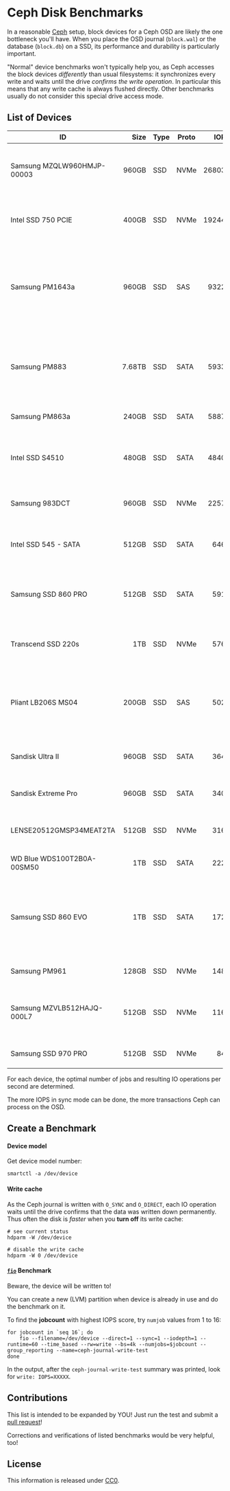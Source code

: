 Ceph Disk Benchmarks
====================

In a reasonable [Ceph](https://ceph.com/) setup, block devices for a Ceph OSD are likely the one bottleneck you'll have.
When you place the OSD journal (`block.wal`) or the database (`block.db`) on a SSD, its performance and durability is particularly important.

"Normal" device benchmarks won't typically help you, as Ceph accesses the block devices *differently* than usual filesystems: it synchronizes every write and waits until the drive *confirms the write operation*.
In particular this means that any write cache is always flushed directly. Other benchmarks usually do not consider this special drive access mode.


## List of Devices

| ID                             | Size  | Type  | Proto |    IOPS | cache   |  #Jobs | Notes |
|--------------------------------|------:|-------|-------|--------:|---------|-------:|-------|
| Samsung MZQLW960HMJP-00003     | 960GB | SSD   | NVMe  |  268030 |       - |     16 | on IBM Power9, 1 job: 34090, then linear up to ~8 jobs |
| Intel SSD 750 PCIE             | 400GB | SSD   | NVMe  |  192440 |       - |      8 | 1 job: 64235, then linear until capped at 190k  |
| Samsung PM1643a                | 960GB | SSD   | SAS   |   93229 |       - |     16 | 1 job: 18545, 2: 33015, 3: 48855, 4: 60137, 5: 66992, 6: 76381, 7: 83164, 13: 90436, 16: 93229 |
| Samsung PM883                  | 7.68TB| SSD   | SATA  |   59338 |     off |     16 | 1 job: 12680, capped at ~60k; cache on: 5094 @ 1job, 27521 @16 |
| Samsung PM863a                 | 240GB | SSD   | SATA  |   58876 |     off |     10 | 1 job: 17983, then linear  |
| Intel SSD S4510                | 480GB | SSD   | SATA  |   48409 |     off |     15 | 1 job: 16xx, 2:28xx, 3:33xx, 6: 42xx, 8-16:46xx-48xx |
| Samsung 983DCT                 | 960GB | SSD   | NVMe  |   22570 |       - |      8 | 1 job: 4xxx then linear untill capped |
| Intel SSD 545 - SATA           | 512GB | SSD   | SATA  |    6460 |       - |      8 | 1 job: 15xx then linear untill capped at 64xx  |
| Samsung SSD 860 PRO            | 512GB | SSD   | SATA  |    5915 |       - |     15 | 1 IOPS=1033, linear to 15 IOPS=5915, 16 IOPS=5897 |
| Transcend SSD 220s             | 1TB   | SSD   | NVMe  |    5760 |       - |      8 | 1 job: 14xx then linear untill capped at 57xx  |
| Pliant LB206S MS04             | 200GB | SSD   | SAS   |    5028 |       - |      1 | 2 jobs: 2651, 2: 1277, 6: 1088, 7: 691, 8: 745, 9: 617, 10: 784 |
| Sandisk Ultra II               | 960GB | SSD   | SATA  |    3640 |       - |      8 | 1 job: 600 then linear untill capped |
| Sandisk Extreme Pro            | 960GB | SSD   | SATA  |    3400 |       - |      8 | 1 job: 840-890 then linear untill capped |
| LENSE20512GMSP34MEAT2TA        | 512GB | SSD   | NVMe  |    3164 |       - |      4 | 1 job: 1150, 2: 1588, 3: 2396, 5: 3008 |
| WD Blue WDS100T2B0A-00SM50     |   1TB | SSD   | SATA  |    2225 |     off |      2 | 1 job: 1751, 2: 2222, 3: 2225 |
| Samsung SSD 860 EVO            |   1TB | SSD   | SATA  |    1728 |       - |     14 | 1 IOPS=490, 2: 868, 3: 603, 4: 734, linear to 14: 1728, 15: 1602, 16: 1338 |
| Samsung PM961                  | 128GB | SSD   | NVMe  |    1480 |       - |      1 | 2 jobs: 818, 3: 1092, 4: 525, 5: 569 |
| Samsung MZVLB512HAJQ-000L7     | 512GB | SSD   | NVMe  |    1164 |       - |     10 | 1 job: 384, 2: 771, 3: 603, 4: 715, 5: 786, 10: 1164 |
| Samsung SSD 970 PRO            | 512GB | SSD   | NVMe  |     840 |       - |      2 | 1 job: 456, 3: 817, 4: 782, 5: 785  |

For each device, the optimal number of jobs and resulting IO operations per second are determined.

The more IOPS in sync mode can be done, the more transactions Ceph can process on the OSD.


## Create a Benchmark

#### Device model

Get device model number:

```
smartctl -a /dev/device
```

#### Write cache

As the Ceph journal is written with `O_SYNC` and `O_DIRECT`, each IO operation waits until the drive confirms that the data was written down permanently.
Thus often the disk is *faster* when you **turn off** its write cache:

```
# see current status
hdparm -W /dev/device

# disable the write cache
hdparm -W 0 /dev/device
```

#### [`fio`](https://fio.readthedocs.io/en/latest/index.html) Benchmark

Beware, the device will be written to!

You can create a new (LVM) partition when device is already in use and do the benchmark on it.

To find the **jobcount** with highest IOPS score, try `numjob` values from 1 to 16:

```
for jobcount in `seq 16`; do
    fio --filename=/dev/device --direct=1 --sync=1 --iodepth=1 --runtime=60 --time_based --rw=write --bs=4k --numjobs=$jobcount --group_reporting --name=ceph-journal-write-test
done
```

In the output, after the `ceph-journal-write-test` summary was printed, look for `write: IOPS=XXXXX`.


## Contributions

This list is intended to be expanded by YOU! Just run the test and submit a [pull request](https://help.github.com/articles/creating-a-pull-request/)!

Corrections and verifications of listed benchmarks would be very helpful, too!


## License

This information is released under [CC0](http://creativecommons.org/publicdomain/zero/1.0/).
